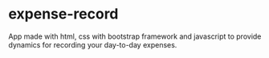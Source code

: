 # expense-record
 App made with html, css with bootstrap framework and javascript to provide dynamics for recording your day-to-day expenses.
